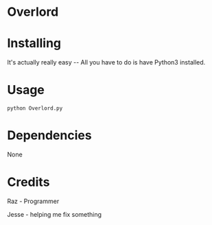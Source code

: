 # Overlord


# Installing
It's actually really easy -- All you have to do is have Python3 installed.

# Usage
```
python Overlord.py
```

# Dependencies
None

# Credits
Raz - Programmer

Jesse - helping me fix something
